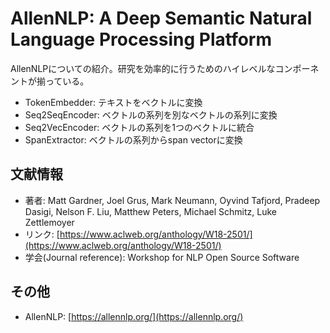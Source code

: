 # AllenNLP: A Deep Semantic Natural Language Processing Platform
AllenNLPについての紹介。研究を効率的に行うためのハイレベルなコンポーネントが揃っている。

- TokenEmbedder: テキストをベクトルに変換
- Seq2SeqEncoder: ベクトルの系列を別なベクトルの系列に変換
- Seq2VecEncoder: ベクトルの系列を1つのベクトルに統合
- SpanExtractor: ベクトルの系列からspan vectorに変換


## 文献情報
- 著者: Matt Gardner, Joel Grus, Mark Neumann, Oyvind Tafjord, Pradeep Dasigi, Nelson F. Liu, Matthew Peters, Michael Schmitz, Luke Zettlemoyer
- リンク: [https://www.aclweb.org/anthology/W18-2501/](https://www.aclweb.org/anthology/W18-2501/)
- 学会(Journal reference): Workshop for NLP Open Source Software


## その他
- AllenNLP: [https://allennlp.org/](https://allennlp.org/)